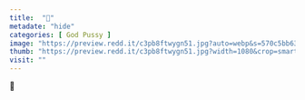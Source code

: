 ```yaml
---
title:  "🦪"
metadate: "hide"
categories: [ God Pussy ]
image: "https://preview.redd.it/c3pb8ftwygn51.jpg?auto=webp&s=570c5bb6315ad76aa979868dc4761d25c9388e7f"
thumb: "https://preview.redd.it/c3pb8ftwygn51.jpg?width=1080&crop=smart&auto=webp&s=1f9b7074ac235ecef5e0c8bd207f2e2b50c52613"
visit: ""
---
```

🦪
